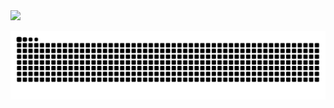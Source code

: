 <div>

<a href="https://github.com/ward910">
  <img height="180em" src="https://github-readme-stats.vercel.app/api?username=ward910&show_icons=true&theme=merko&include_all_commits=true&count_private=true"/>  
 
  

 ![Snake animation](https://github.com/meritissimo1/meritissimo1/blob/output/github-contribution-grid-snake.svg)
  
 </div>
